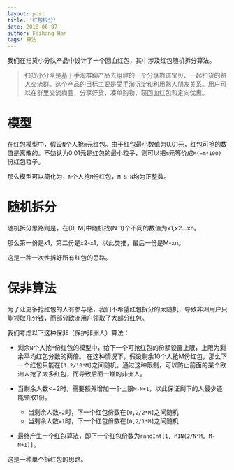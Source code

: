 ```yaml
---
layout: post
title: '红包拆分'
date: 2018-06-07
author: Feihang Han
tags: 算法
---
```


我们在扫货小分队产品中设计了一个回血红包，其中涉及红包随机拆分算法。

> 扫货小分队是基于手淘群聊产品去组建的一个分享靠谱宝贝、一起扫货的熟人交流群。这个产品的目标主要是受手淘沉淀和利用熟人朋友关系。用户可以在群里交流商品，分享好货，凑单购物，获回血红包和定向优惠。

# 模型

在红包模型中，假设`N`个人抢`m`元红包。由于红包最小数值为0.01元，红包可抢的数值是离散的。不妨认为0.01元是红包的最小粒子，则可以把`m`元等价成`M(=m*100)`份红包粒子。

那么模型可以简化为，`N`个人抢`M`份红包，`M & N`均为正整数。

# 随机拆分

随机拆分思路则是，在[0, M]中随机找(N-1)个不同的数值为x1,x2...xn。

那么第一份是x1，第二份是x2-x1，以此类推，最后一份是M-xn。

这是一种一次性拆好所有红包的思路。

# 保非算法

为了让更多抢红包的人有参与感，我们不希望红包拆分的太随机，导致非洲用户只能领取几分钱，而部分欧洲用户领取了大部分红包。

我们考虑以下这种保非（保护非洲人）算法：

- 剩余`N`个人抢`M`份红包的模型中，给下一个可抢红包的份额设置上限，上限为剩余平均红包分数的两倍。
在这种情况下，假设剩余10个人抢M份红包，那么下一个红包只能在`[1,2/10*M]`之间随机。通过这种限制，可以防止前面的某个欧洲人抢了太多红包，而导致后面一堆的非洲人。


- 当剩余人数<=2时，需要额外增加一个上限`M-N+1`，以此保证剩下的人最少还能领取1份。
    - 当剩余人数`=2`时，下一个红包份数在`[0,2/2*M]`之间随机
    - 当剩余人数`=1`时，下一个红包份数在`[0,2/1*M]`之间随机

- 最终产生一个红包算法，即下一个红包份数为`randInt[1, MIN(2/N*M, M-N+1)]`。

这是一种单个拆红包的思路。
